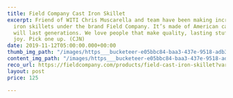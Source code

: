 ```yaml
---
title: Field Company Cast Iron Skillet
excerpt: Friend of WITI Chris Muscarella and team have been making incredible cast
  iron skillets under the brand Field Company. It’s made of American cast iron and
  will last generations. We love people that make quality, lasting stuff that brings
  joy. Pick one up. (CJN)
date: 2019-11-12T05:00:00.000+00:00
thumb_img_path: "/images/https___bucketeer-e05bbc84-baa3-437e-9518-adb32be77984.s3.amazonaws.com_public_images_cfdc0663-2c1c-4968-8454-121f6b944c6c_800x600-1.jpg"
content_img_path: "/images/https___bucketeer-e05bbc84-baa3-437e-9518-adb32be77984.s3.amazonaws.com_public_images_cfdc0663-2c1c-4968-8454-121f6b944c6c_800x600-2.jpg"
reco_url: https://fieldcompany.com/products/field-cast-iron-skillet?variant=47481299727
layout: post
price: 125

---
```

